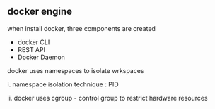 ## docker engine

when install docker, three components are created

- docker CLI
- REST API
- Docker Daemon

docker uses namespaces to isolate wrkspaces

i. namespace isolation technique : PID

ii. docker uses cgroup - control group to restrict hardware resources


